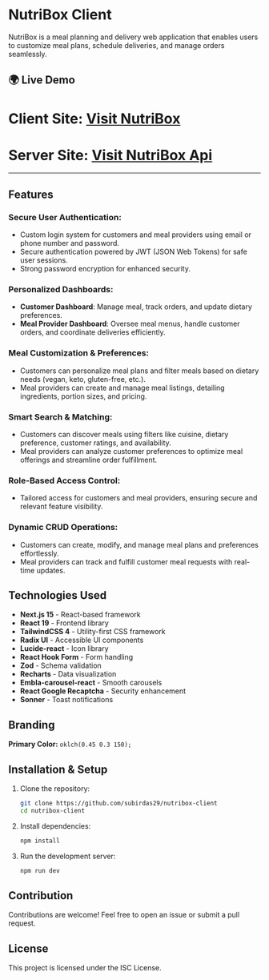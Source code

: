 # NutriBox Client

NutriBox is a meal planning and delivery web application that enables users to customize meal plans, schedule deliveries, and manage orders seamlessly.

## 🌍 Live Demo

# Client Site: [Visit NutriBox](https://nutribox-client.vercel.app/)
# Server Site: [Visit NutriBox Api](https://nutribox-server.vercel.app/)
---

## Features
### Secure User Authentication:
- Custom login system for customers and meal providers using email or phone number and password.
- Secure authentication powered by JWT (JSON Web Tokens) for safe user sessions.
- Strong password encryption for enhanced security.

### Personalized Dashboards:
- **Customer Dashboard**: Manage meal, track orders, and update dietary preferences.
- **Meal Provider Dashboard**: Oversee meal menus, handle customer orders, and coordinate deliveries efficiently.

### Meal Customization & Preferences:
- Customers can personalize meal plans and filter meals based on dietary needs (vegan, keto, gluten-free, etc.).
- Meal providers can create and manage meal listings, detailing ingredients, portion sizes, and pricing.

### Smart Search & Matching:
- Customers can discover meals using filters like cuisine, dietary preference, customer ratings, and availability.
- Meal providers can analyze customer preferences to optimize meal offerings and streamline order fulfillment.

### Role-Based Access Control:
- Tailored access for customers and meal providers, ensuring secure and relevant feature visibility.


### Dynamic CRUD Operations:
- Customers can create, modify, and manage meal plans and preferences effortlessly.
- Meal providers can track and fulfill customer meal requests with real-time updates.

## Technologies Used
- **Next.js 15** - React-based framework
- **React 19** - Frontend library
- **TailwindCSS 4** - Utility-first CSS framework
- **Radix UI** - Accessible UI components
- **Lucide-react** - Icon library
- **React Hook Form** - Form handling
- **Zod** - Schema validation
- **Recharts** - Data visualization
- **Embla-carousel-react** - Smooth carousels
- **React Google Recaptcha** - Security enhancement
- **Sonner** - Toast notifications

## Branding
**Primary Color:** `oklch(0.45 0.3 150);`


## Installation & Setup
1. Clone the repository:
   ```sh
   git clone https://github.com/subirdas29/nutribox-client
   cd nutribox-client
   ```
2. Install dependencies:
   ```sh
   npm install
   ```
3. Run the development server:
   ```sh
   npm run dev
   ```


## Contribution
Contributions are welcome! Feel free to open an issue or submit a pull request.

## License
This project is licensed under the ISC License.

